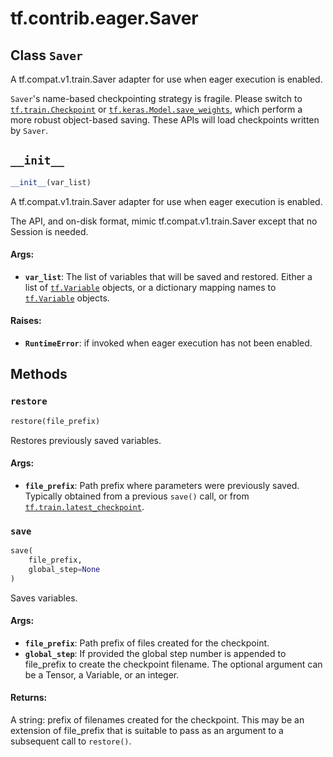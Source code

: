 <div itemscope itemtype="http://developers.google.com/ReferenceObject">
<meta itemprop="name" content="tf.contrib.eager.Saver" />
<meta itemprop="path" content="Stable" />
<meta itemprop="property" content="__init__"/>
<meta itemprop="property" content="restore"/>
<meta itemprop="property" content="save"/>
</div>

# tf.contrib.eager.Saver

## Class `Saver`



A tf.compat.v1.train.Saver adapter for use when eager execution is enabled.

`Saver`'s name-based checkpointing strategy is fragile. Please switch to
<a href="../../../tf/train/Checkpoint.md"><code>tf.train.Checkpoint</code></a> or <a href="../../../tf/keras/Model.md#save_weights"><code>tf.keras.Model.save_weights</code></a>, which perform a more
robust object-based saving. These APIs will load checkpoints written by
`Saver`.

<h2 id="__init__"><code>__init__</code></h2>

``` python
__init__(var_list)
```

A  tf.compat.v1.train.Saver adapter for use when eager execution is enabled.

  The API, and on-disk format, mimic tf.compat.v1.train.Saver except that no
  Session is needed.

#### Args:

* <b>`var_list`</b>: The list of variables that will be saved and restored. Either a
    list of <a href="../../../tf/Variable.md"><code>tf.Variable</code></a> objects, or a dictionary mapping names to
    <a href="../../../tf/Variable.md"><code>tf.Variable</code></a> objects.


#### Raises:

* <b>`RuntimeError`</b>: if invoked when eager execution has not been enabled.



## Methods

<h3 id="restore"><code>restore</code></h3>

``` python
restore(file_prefix)
```

Restores previously saved variables.

#### Args:

* <b>`file_prefix`</b>: Path prefix where parameters were previously saved.
    Typically obtained from a previous `save()` call, or from
    <a href="../../../tf/train/latest_checkpoint.md"><code>tf.train.latest_checkpoint</code></a>.

<h3 id="save"><code>save</code></h3>

``` python
save(
    file_prefix,
    global_step=None
)
```

Saves variables.

#### Args:

* <b>`file_prefix`</b>: Path prefix of files created for the checkpoint.
* <b>`global_step`</b>: If provided the global step number is appended to file_prefix
    to create the checkpoint filename. The optional argument can be a
    Tensor, a Variable, or an integer.


#### Returns:

A string: prefix of filenames created for the checkpoint. This may be
 an extension of file_prefix that is suitable to pass as an argument
 to a subsequent call to `restore()`.



